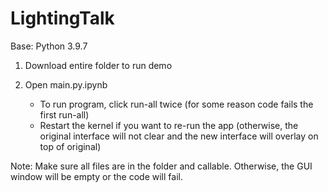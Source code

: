 # LightingTalk

Base: Python 3.9.7

1. Download entire folder to run demo

2. Open main.py.ipynb
    - To run program, click run-all twice (for some reason code fails the first run-all)
    - Restart the kernel if you want to re-run the app (otherwise, the original interface will not clear and the new interface will overlay on top of original)

Note: Make sure all files are in the folder and callable. Otherwise, the GUI window will be empty or the code will fail. 
